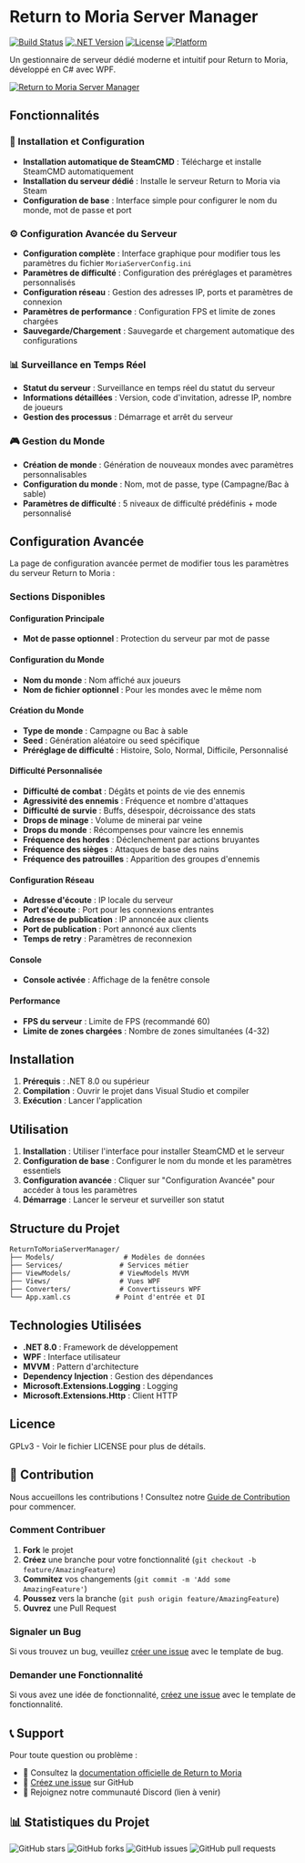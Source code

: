 # Return to Moria Server Manager

[![Build Status](https://img.shields.io/badge/build-passing-brightgreen)](https://github.com/your-username/ReturnToMoria_DedicatedServer/actions)
[![.NET Version](https://img.shields.io/badge/.NET-8.0-blue)](https://dotnet.microsoft.com/download/dotnet/8.0)
[![License](https://img.shields.io/badge/License-GPLv3-green)](https://www.gnu.org/licenses/gpl-3.0)
[![Platform](https://img.shields.io/badge/Platform-Windows-lightgrey)](https://www.microsoft.com/windows)

Un gestionnaire de serveur dédié moderne et intuitif pour Return to Moria, développé en C# avec WPF.

[![Return to Moria Server Manager](https://img.shields.io/badge/Download-Latest%20Release-blue)](https://github.com/your-username/ReturnToMoria_DedicatedServer/releases/latest)

## Fonctionnalités

### 🚀 Installation et Configuration
- **Installation automatique de SteamCMD** : Télécharge et installe SteamCMD automatiquement
- **Installation du serveur dédié** : Installe le serveur Return to Moria via Steam
- **Configuration de base** : Interface simple pour configurer le nom du monde, mot de passe et port

### ⚙️ Configuration Avancée du Serveur
- **Configuration complète** : Interface graphique pour modifier tous les paramètres du fichier `MoriaServerConfig.ini`
- **Paramètres de difficulté** : Configuration des préréglages et paramètres personnalisés
- **Configuration réseau** : Gestion des adresses IP, ports et paramètres de connexion
- **Paramètres de performance** : Configuration FPS et limite de zones chargées
- **Sauvegarde/Chargement** : Sauvegarde et chargement automatique des configurations

### 📊 Surveillance en Temps Réel
- **Statut du serveur** : Surveillance en temps réel du statut du serveur
- **Informations détaillées** : Version, code d'invitation, adresse IP, nombre de joueurs
- **Gestion des processus** : Démarrage et arrêt du serveur

### 🎮 Gestion du Monde
- **Création de monde** : Génération de nouveaux mondes avec paramètres personnalisables
- **Configuration du monde** : Nom, mot de passe, type (Campagne/Bac à sable)
- **Paramètres de difficulté** : 5 niveaux de difficulté prédéfinis + mode personnalisé

## Configuration Avancée

La page de configuration avancée permet de modifier tous les paramètres du serveur Return to Moria :

### Sections Disponibles

#### Configuration Principale
- **Mot de passe optionnel** : Protection du serveur par mot de passe

#### Configuration du Monde
- **Nom du monde** : Nom affiché aux joueurs
- **Nom de fichier optionnel** : Pour les mondes avec le même nom

#### Création du Monde
- **Type de monde** : Campagne ou Bac à sable
- **Seed** : Génération aléatoire ou seed spécifique
- **Préréglage de difficulté** : Histoire, Solo, Normal, Difficile, Personnalisé

#### Difficulté Personnalisée
- **Difficulté de combat** : Dégâts et points de vie des ennemis
- **Agressivité des ennemis** : Fréquence et nombre d'attaques
- **Difficulté de survie** : Buffs, désespoir, décroissance des stats
- **Drops de minage** : Volume de minerai par veine
- **Drops du monde** : Récompenses pour vaincre les ennemis
- **Fréquence des hordes** : Déclenchement par actions bruyantes
- **Fréquence des sièges** : Attaques de base des nains
- **Fréquence des patrouilles** : Apparition des groupes d'ennemis

#### Configuration Réseau
- **Adresse d'écoute** : IP locale du serveur
- **Port d'écoute** : Port pour les connexions entrantes
- **Adresse de publication** : IP annoncée aux clients
- **Port de publication** : Port annoncé aux clients
- **Temps de retry** : Paramètres de reconnexion

#### Console
- **Console activée** : Affichage de la fenêtre console

#### Performance
- **FPS du serveur** : Limite de FPS (recommandé 60)
- **Limite de zones chargées** : Nombre de zones simultanées (4-32)

## Installation

1. **Prérequis** : .NET 8.0 ou supérieur
2. **Compilation** : Ouvrir le projet dans Visual Studio et compiler
3. **Exécution** : Lancer l'application

## Utilisation

1. **Installation** : Utiliser l'interface pour installer SteamCMD et le serveur
2. **Configuration de base** : Configurer le nom du monde et les paramètres essentiels
3. **Configuration avancée** : Cliquer sur "Configuration Avancée" pour accéder à tous les paramètres
4. **Démarrage** : Lancer le serveur et surveiller son statut

## Structure du Projet

```
ReturnToMoriaServerManager/
├── Models/                 # Modèles de données
├── Services/              # Services métier
├── ViewModels/            # ViewModels MVVM
├── Views/                 # Vues WPF
├── Converters/            # Convertisseurs WPF
└── App.xaml.cs           # Point d'entrée et DI
```

## Technologies Utilisées

- **.NET 8.0** : Framework de développement
- **WPF** : Interface utilisateur
- **MVVM** : Pattern d'architecture
- **Dependency Injection** : Gestion des dépendances
- **Microsoft.Extensions.Logging** : Logging
- **Microsoft.Extensions.Http** : Client HTTP

## Licence

GPLv3 - Voir le fichier LICENSE pour plus de détails.

## 🤝 Contribution

Nous accueillons les contributions ! Consultez notre [Guide de Contribution](CONTRIBUTING.md) pour commencer.

### Comment Contribuer

1. **Fork** le projet
2. **Créez** une branche pour votre fonctionnalité (`git checkout -b feature/AmazingFeature`)
3. **Commitez** vos changements (`git commit -m 'Add some AmazingFeature'`)
4. **Poussez** vers la branche (`git push origin feature/AmazingFeature`)
5. **Ouvrez** une Pull Request

### Signaler un Bug

Si vous trouvez un bug, veuillez [créer une issue](https://github.com/your-username/ReturnToMoria_DedicatedServer/issues/new) avec le template de bug.

### Demander une Fonctionnalité

Si vous avez une idée de fonctionnalité, [créez une issue](https://github.com/your-username/ReturnToMoria_DedicatedServer/issues/new) avec le template de fonctionnalité.

## 📞 Support

Pour toute question ou problème :
- 📖 Consultez la [documentation officielle de Return to Moria](https://www.returntomoria.com/)
- 🐛 [Créez une issue](https://github.com/your-username/ReturnToMoria_DedicatedServer/issues) sur GitHub
- 💬 Rejoignez notre communauté Discord (lien à venir)

## 📊 Statistiques du Projet

![GitHub stars](https://img.shields.io/github/stars/your-username/ReturnToMoria_DedicatedServer?style=social)
![GitHub forks](https://img.shields.io/github/forks/your-username/ReturnToMoria_DedicatedServer?style=social)
![GitHub issues](https://img.shields.io/github/issues/your-username/ReturnToMoria_DedicatedServer)
![GitHub pull requests](https://img.shields.io/github/issues-pr/your-username/ReturnToMoria_DedicatedServer) 